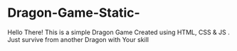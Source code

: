 # Dragon-Game-Static-
Hello There! This is a simple Dragon Game Created using HTML, CSS &amp; JS .  Just survive from another Dragon with Your skill 
